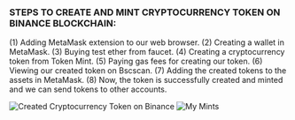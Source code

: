 ### STEPS TO CREATE AND MINT CRYPTOCURRENCY TOKEN ON BINANCE BLOCKCHAIN:
(1) Adding MetaMask extension to our web browser.
(2) Creating a wallet in MetaMask.
(3) Buying test ether from faucet.
(4) Creating a cryptocurrency token from Token Mint.
(5) Paying gas fees for creating our token.
(6) Viewing our created token on Bscscan.
(7) Adding the created tokens to the assets in MetaMask.
(8) Now, the token is successfully created and minted and we can send tokens to other accounts.




![Created Cryptocurrency Token on Binance](https://user-images.githubusercontent.com/102658028/208599250-a3209a67-5797-4caf-b1ae-8e1c4d74b54d.png)
![My Mints](https://user-images.githubusercontent.com/102658028/208599261-ca33aa69-3e2a-4e60-a491-95727c395659.png)

